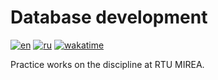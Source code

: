 # Database development

[![en](https://img.shields.io/badge/lang-en-blue.svg)](README.md)
[![ru](https://img.shields.io/badge/lang-ru-red.svg)](README.ru.md)
[![wakatime](https://wakatime.com/badge/user/1d230f86-133e-401a-ace9-7805218f18d8/project/ef3203bc-fbe7-498c-be7c-a6b88abe21f8.svg)](https://wakatime.com/badge/user/1d230f86-133e-401a-ace9-7805218f18d8/project/ef3203bc-fbe7-498c-be7c-a6b88abe21f8)

Practice works on the discipline at RTU MIREA.